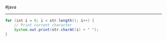 #java 

---

```java
for (int i = 0; i < str.length(); i++) {
	// Print current character
	System.out.print(str.charAt(i) + " ");
}
```